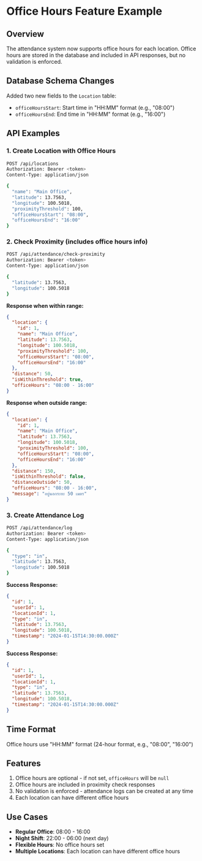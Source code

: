 # Office Hours Feature Example

## Overview
The attendance system now supports office hours for each location. Office hours are stored in the database and included in API responses, but no validation is enforced.

## Database Schema Changes
Added two new fields to the `Location` table:
- `officeHoursStart`: Start time in "HH:MM" format (e.g., "08:00")
- `officeHoursEnd`: End time in "HH:MM" format (e.g., "16:00")

## API Examples

### 1. Create Location with Office Hours

```bash
POST /api/locations
Authorization: Bearer <token>
Content-Type: application/json

{
  "name": "Main Office",
  "latitude": 13.7563,
  "longitude": 100.5018,
  "proximityThreshold": 100,
  "officeHoursStart": "08:00",
  "officeHoursEnd": "16:00"
}
```

### 2. Check Proximity (includes office hours info)

```bash
POST /api/attendance/check-proximity
Authorization: Bearer <token>
Content-Type: application/json

{
  "latitude": 13.7563,
  "longitude": 100.5018
}
```

**Response when within range:**
```json
{
  "location": {
    "id": 1,
    "name": "Main Office",
    "latitude": 13.7563,
    "longitude": 100.5018,
    "proximityThreshold": 100,
    "officeHoursStart": "08:00",
    "officeHoursEnd": "16:00"
  },
  "distance": 50,
  "isWithinThreshold": true,
  "officeHours": "08:00 - 16:00"
}
```

**Response when outside range:**
```json
{
  "location": {
    "id": 1,
    "name": "Main Office",
    "latitude": 13.7563,
    "longitude": 100.5018,
    "proximityThreshold": 100,
    "officeHoursStart": "08:00",
    "officeHoursEnd": "16:00"
  },
  "distance": 150,
  "isWithinThreshold": false,
  "distanceOutside": 50,
  "officeHours": "08:00 - 16:00",
  "message": "อยู่นอกระยะ 50 เมตร"
}
```

### 3. Create Attendance Log

```bash
POST /api/attendance/log
Authorization: Bearer <token>
Content-Type: application/json

{
  "type": "in",
  "latitude": 13.7563,
  "longitude": 100.5018
}
```

**Success Response:**
```json
{
  "id": 1,
  "userId": 1,
  "locationId": 1,
  "type": "in",
  "latitude": 13.7563,
  "longitude": 100.5018,
  "timestamp": "2024-01-15T14:30:00.000Z"
}
```

**Success Response:**
```json
{
  "id": 1,
  "userId": 1,
  "locationId": 1,
  "type": "in",
  "latitude": 13.7563,
  "longitude": 100.5018,
  "timestamp": "2024-01-15T14:30:00.000Z"
}
```

## Time Format
Office hours use "HH:MM" format (24-hour format, e.g., "08:00", "16:00")

## Features
1. Office hours are optional - if not set, `officeHours` will be `null`
2. Office hours are included in proximity check responses
3. No validation is enforced - attendance logs can be created at any time
4. Each location can have different office hours

## Use Cases
- **Regular Office**: 08:00 - 16:00
- **Night Shift**: 22:00 - 06:00 (next day)
- **Flexible Hours**: No office hours set
- **Multiple Locations**: Each location can have different office hours 